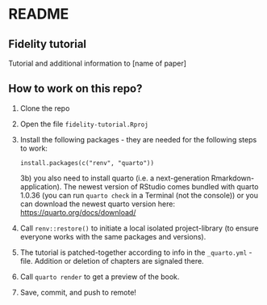 README
================

## Fidelity tutorial

Tutorial and additional information to \[name of paper\]

## How to work on this repo?

1)  Clone the repo

2)  Open the file `fidelity-tutorial.Rproj`

3)  Install the following packages - they are needed for the following
    steps to work:

    `install.packages(c("renv", "quarto"))`

    3b) you also need to install quarto (i.e. a next-generation
    Rmarkdown-application). The newest version of RStudio comes bundled
    with quarto 1.0.36 (you can run `quarto check` in a Terminal (not
    the console)) or you can download the newest quarto version here:  
    https://quarto.org/docs/download/

4)  Call `renv::restore()` to initiate a local isolated project-library
    (to ensure everyone works with the same packages and versions).

5)  The tutorial is patched-together according to info in the
    `_quarto.yml` -file. Addition or deletion of chapters are signaled
    there.

6)  Call `quarto render` to get a preview of the book.

7)  Save, commit, and push to remote!
